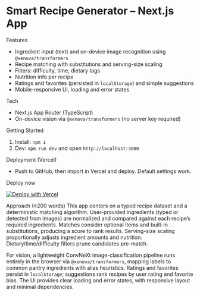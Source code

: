Smart Recipe Generator – Next.js App
====================================

Features
- Ingredient input (text) and on-device image recognition using `@xenova/transformers`
- Recipe matching with substitutions and serving-size scaling
- Filters: difficulty, time, dietary tags
- Nutrition info per recipe
- Ratings and favorites (persisted in `localStorage`) and simple suggestions
- Mobile-responsive UI, loading and error states

Tech
- Next.js App Router (TypeScript)
- On-device vision via `@xenova/transformers` (no server key required)

Getting Started
1. Install: `npm i`
2. Dev: `npm run dev` and open `http://localhost:3000`

Deployment (Vercel)
- Push to GitHub, then import in Vercel and deploy. Default settings work.

Deploy now

[![Deploy with Vercel](https://vercel.com/button)](https://vercel.com/new/clone?repository-url=https%3A%2F%2Fgithub.com%2FTanishqSrivastava%2FSmartRecipeGenerator)

Approach (≤200 words)
This app centers on a typed recipe dataset and a deterministic matching algorithm. User-provided ingredients (typed or detected from images) are normalized and compared against each recipe’s required ingredients. Matches consider optional items and built-in substitutions, producing a score to rank results. Serving-size scaling proportionally adjusts ingredient amounts and nutrition. Dietary/time/difficulty filters prune candidates pre-match.

For vision, a lightweight ConvNeXt image-classification pipeline runs entirely in the browser via `@xenova/transformers`, mapping labels to common pantry ingredients with alias heuristics. Ratings and favorites persist in `localStorage`; suggestions rank recipes by user rating and favorite bias. The UI provides clear loading and error states, with responsive layout and minimal dependencies.
